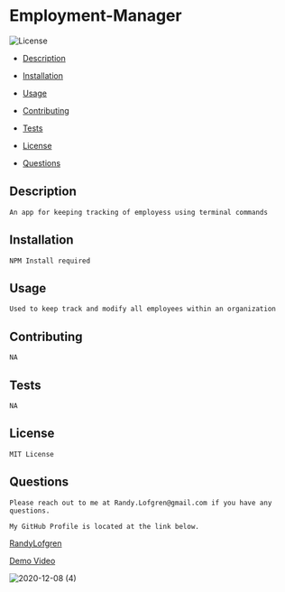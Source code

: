 # Employment-Manager
    


  ![License](https://img.shields.io/badge/license-MITLicense-blue)

   * [Description](#Description) 

   * [Installation](#Installation)

   * [Usage](#Usage)

   * [Contributing](#Contributing)

   * [Tests](#Tests)

   * [License](#License)

   * [Questions](#Questions)



   ## Description
    An app for keeping tracking of employess using terminal commands




   ## Installation
    NPM Install required




   ## Usage 
    Used to keep track and modify all employees within an organization




   ##  Contributing
    NA




   ## Tests
    NA




   ## License
    MIT License



   ## Questions

    Please reach out to me at Randy.Lofgren@gmail.com if you have any questions.

    My GitHub Profile is located at the link below.
    
  <a href='https://github.com/RandyLofgren' target='_blank'>RandyLofgren</a>

   <a href='https://drive.google.com/file/d/1HCKjbfOZGt2MohXMIPtH9imnT2w0VmkG/view?usp=sharing' target='_blank'>Demo Video</a>

   ![2020-12-08 (4)](https://user-images.githubusercontent.com/43276499/101585766-70883700-39ae-11eb-9782-2b71d758018f.png)

   

   
    
    
    
    
    
    